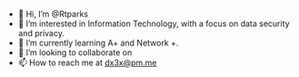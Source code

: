 - 👋 Hi, I’m @Rtparks
- 👀 I’m interested in Information Technology, with a focus on data security and privacy.
- 🌱 I’m currently learning A+ and Network +.
- 💞️ I’m looking to collaborate on 
- 📫 How to reach me at dx3x@pm.me

<!---
Rtparks/Rtparks is a ✨ special ✨ repository because its `README.md` (this file) appears on your GitHub profile.
You can click the Preview link to take a look at your changes.
--->

